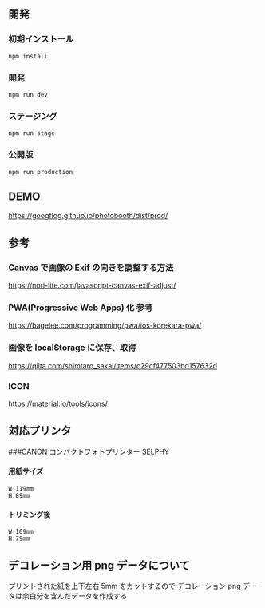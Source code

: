 ## 開発

### 初期インストール

`npm install`

<!-- `gulp dev-pc` -->
<!-- `gulp dev-sp` -->

### 開発

`npm run dev`

### ステージング

`npm run stage`

### 公開版

`npm run production`

## DEMO

<https://googflog.github.io/photobooth/dist/prod/>

## 参考

### Canvas で画像の Exif の向きを調整する方法

<https://nori-life.com/javascript-canvas-exif-adjust/>

### PWA(Progressive Web Apps) 化 参考

<https://bagelee.com/programming/pwa/ios-korekara-pwa/>

### 画像を localStorage に保存、取得

<https://qiita.com/shimtaro_sakai/items/c29cf477503bd157632d>

### ICON

<https://material.io/tools/icons/>

## 対応プリンタ

###CANON コンパクトフォトプリンター SELPHY

#### 用紙サイズ

```
W:119mm
H:89mm
```

#### トリミング後

```
W:109mm
H:79mm
```

## デコレーション用 png データについて

プリントされた紙を上下左右 5mm をカットするので
デコレーション png データは余白分を含んだデータを作成する
